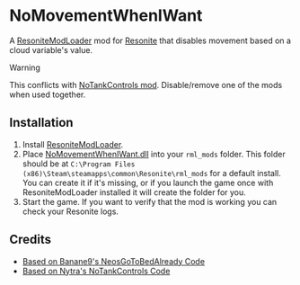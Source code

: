 # NoMovementWhenIWant

A [ResoniteModLoader](https://github.com/resonite-modding-group/ResoniteModLoader) mod for [Resonite](https://resonite.com/) that disables movement based on a cloud variable's value.

> [!WARNING]
> This conflicts with [NoTankControls mod](https://github.com/Nytra/NoTankControls). Disable/remove one of the mods when used together.

## Installation
1. Install [ResoniteModLoader](https://github.com/resonite-modding-group/ResoniteModLoader).
1. Place [NoMovementWhenIWant.dll](https://github.com/art0007i/NoMovementWhenIWant/releases/latest/download/NoMovementWhenIWant.dll) into your `rml_mods` folder. This folder should be at `C:\Program Files (x86)\Steam\steamapps\common\Resonite\rml_mods` for a default install. You can create it if it's missing, or if you launch the game once with ResoniteModLoader installed it will create the folder for you.
1. Start the game. If you want to verify that the mod is working you can check your Resonite logs.

## Credits
- [Based on Banane9's NeosGoToBedAlready Code](https://github.com/Banane9/NeosGoToBedAlready)
- [Based on Nytra's NoTankControls Code](https://github.com/Nytra/NoTankControls)
